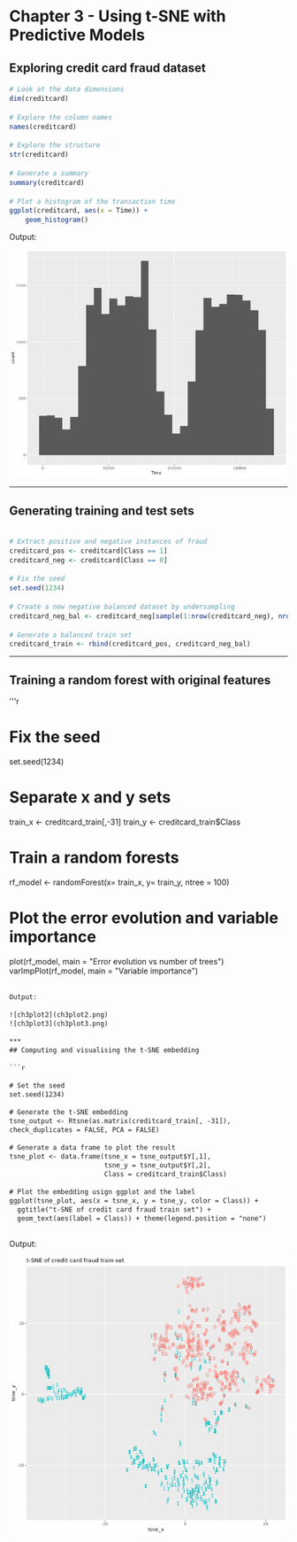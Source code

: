# Chapter 3 - Using t-SNE with Predictive Models
## Exploring credit card fraud dataset


```r
# Look at the data dimensions
dim(creditcard)

# Explore the column names
names(creditcard)

# Explore the structure
str(creditcard)

# Generate a summary
summary(creditcard)

# Plot a histogram of the transaction time
ggplot(creditcard, aes(x = Time)) + 
	geom_histogram()

```
Output:

![ch3plot1](ch3plot1.png)

***

## Generating training and test sets

```r

# Extract positive and negative instances of fraud
creditcard_pos <- creditcard[Class == 1]
creditcard_neg <- creditcard[Class == 0]

# Fix the seed
set.seed(1234)

# Create a new negative balanced dataset by undersampling
creditcard_neg_bal <- creditcard_neg[sample(1:nrow(creditcard_neg), nrow(creditcard_pos))]

# Generate a balanced train set
creditcard_train <- rbind(creditcard_pos, creditcard_neg_bal)


```

***

## Training a random forest with original features

'''r

# Fix the seed
set.seed(1234)

# Separate x and y sets
train_x <- creditcard_train[,-31]
train_y <- creditcard_train$Class

# Train a random forests
rf_model <- randomForest(x= train_x, y= train_y, ntree = 100)

# Plot the error evolution and variable importance
plot(rf_model, main = "Error evolution vs number of trees")
varImpPlot(rf_model, main = "Variable importance")

```

Output:

![ch3plot2](ch3plot2.png)
![ch3plot3](ch3plot3.png)

***
## Computing and visualising the t-SNE embedding

```r

# Set the seed
set.seed(1234)

# Generate the t-SNE embedding 
tsne_output <- Rtsne(as.matrix(creditcard_train[, -31]), check_duplicates = FALSE, PCA = FALSE)

# Generate a data frame to plot the result
tsne_plot <- data.frame(tsne_x = tsne_output$Y[,1],
                        tsne_y = tsne_output$Y[,2],
                        Class = creditcard_train$Class)

# Plot the embedding usign ggplot and the label
ggplot(tsne_plot, aes(x = tsne_x, y = tsne_y, color = Class)) + 
  ggtitle("t-SNE of credit card fraud train set") + 
  geom_text(aes(label = Class)) + theme(legend.position = "none")
  
```

Output:

![ch3plot4](ch3plot4.png)

